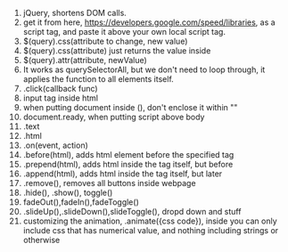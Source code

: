 1. jQuery, shortens DOM calls.
2. get it  from here, https://developers.google.com/speed/libraries, as a script tag, and paste it above your own local script tag.
3. $(query).css(attribute to change, new value)
4. $(query).css(attribute) just returns the value inside
5. $(query).attr(attribute, newValue)
6. It works as querySelectorAll, but we don't need to loop through, it applies the function to all elements itself.
7. .click(callback func)
8. input tag inside html
9. when putting document inside (), don't enclose it within ""
10. document.ready, when putting script above body
11. .text
12. .html
13. .on(event, action)
14. .before(html), adds html element before the specified tag
15. .prepend(html), adds html inside the tag itself, but before
16. .append(html), adds html inside the tag itself, but later
17. .remove(), removes all buttons inside webpage
18. .hide(), .show(), toggle()
19. fadeOut(),fadeIn(),fadeToggle()
20. .slideUp(),.slideDown(),slideToggle(), dropd down and stuff
21. customizing the animation, .animate({css code}), inside you can only include css that has numerical value, and nothing including strings or otherwise
